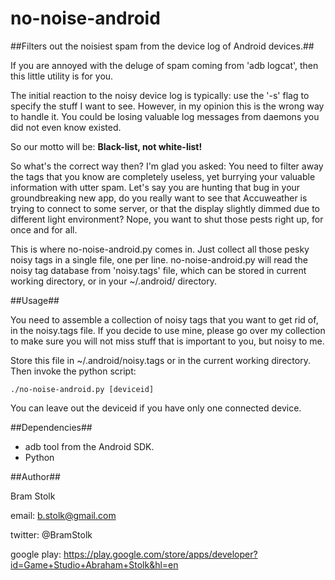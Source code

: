 # no-noise-android

##Filters out the noisiest spam from the device log of Android devices.##

If you are annoyed with the deluge of spam coming from 'adb logcat', then this little utility is for you.

The initial reaction to the noisy device log is typically: use the '-s' flag to specify the stuff I want to see.
However, in my opinion this is the wrong way to handle it.
You could be losing valuable log messages from daemons you did not even know existed.

So our motto will be: **Black-list, not white-list!**

So what's the correct way then?
I'm glad you asked:
You need to filter away the tags that you know are completely useless, yet burrying your valuable information with utter spam.
Let's say you are hunting that bug in your groundbreaking new app, do you really want to see that Accuweather is trying to connect to some server, or that the display slightly dimmed due to different light environment? 
Nope, you want to shut those pests right up, for once and for all.

This is where no-noise-android.py comes in.
Just collect all those pesky noisy tags in a single file, one per line.
no-noise-android.py will read the noisy tag database from 'noisy.tags' file, which can be stored in current working directory, or in your ~/.android/ directory.

##Usage##

You need to assemble a collection of noisy tags that you want to get rid of, in the noisy.tags file.
If you decide to use mine, please go over my collection to make sure you will not miss stuff that is important to you, but noisy to me.

Store this file in ~/.android/noisy.tags or in the current working directory.
Then invoke the python script:

```
./no-noise-android.py [deviceid]
```

You can leave out the deviceid if you have only one connected device.

##Dependencies##

 * adb tool from the Android SDK.
 * Python

##Author##

Bram Stolk

email: b.stolk@gmail.com

twitter: @BramStolk

google play: https://play.google.com/store/apps/developer?id=Game+Studio+Abraham+Stolk&hl=en


